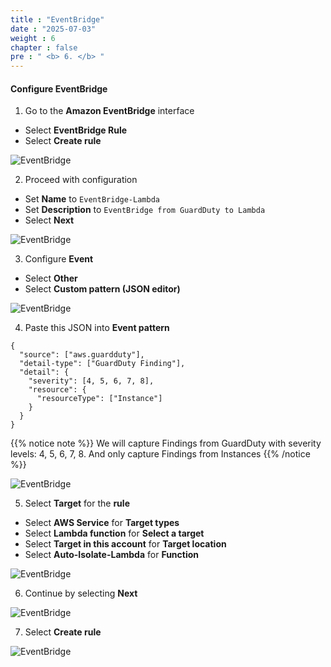 ```yaml
---
title : "EventBridge"
date : "2025-07-03"
weight : 6
chapter : false
pre : " <b> 6. </b> "
---
```


#### Configure EventBridge
1. Go to the **Amazon EventBridge** interface
- Select **EventBridge Rule**
- Select **Create rule**

![EventBridge](/images/6.eventbridge/EventBridge-(1).png)

2. Proceed with configuration
- Set **Name** to `EventBridge-Lambda`
- Set **Description** to `EventBridge from GuardDuty to Lambda`
- Select **Next**

![EventBridge](/images/6.eventbridge/EventBridge-(2).png)

3. Configure **Event**
- Select **Other**
- Select **Custom pattern (JSON editor)**

![EventBridge](/images/6.eventbridge/EventBridge-(3).png)

4. Paste this JSON into **Event pattern**
```
{
  "source": ["aws.guardduty"],
  "detail-type": ["GuardDuty Finding"],
  "detail": {
    "severity": [4, 5, 6, 7, 8],
    "resource": {
      "resourceType": ["Instance"]
    }
  }
}
```
{{% notice note %}}
We will capture Findings from GuardDuty with severity levels: 4, 5, 6, 7, 8. And only capture Findings from Instances
{{% /notice %}}

![EventBridge](/images/6.eventbridge/EventBridge-(4).png)

5. Select **Target** for the **rule**
- Select **AWS Service** for **Target types**
- Select **Lambda function** for **Select a target**
- Select **Target in this account** for **Target location**
- Select **Auto-Isolate-Lambda** for **Function**

![EventBridge](/images/6.eventbridge/EventBridge-(5).png)

6. Continue by selecting **Next**

![EventBridge](/images/6.eventbridge/EventBridge-(6).png)

7. Select **Create rule**

![EventBridge](/images/6.eventbridge/EventBridge-(7).png)